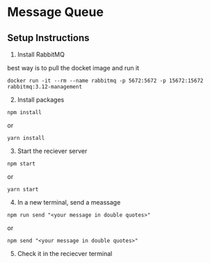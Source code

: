 # Message Queue

## Setup Instructions

1. Install RabbitMQ

best way is to pull the docket image and run it

```
docker run -it --rm --name rabbitmq -p 5672:5672 -p 15672:15672 rabbitmq:3.12-management
```

2. Install packages

```
npm install
```

or

```
yarn install
```

3. Start the reciever server

```
npm start
```

or

```
yarn start
```

4. In a new terminal, send a meassage

```
npm run send "<your message in double quotes>"
```

or

```
npm send "<your message in double quotes>"
```

5. Check it in the reciecver terminal
